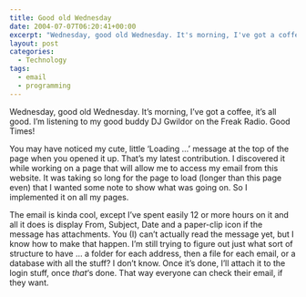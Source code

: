 ```yaml
---
title: Good old Wednesday
date: 2004-07-07T06:20:41+00:00
excerpt: "Wednesday, good old Wednesday. It's morning, I've got a coffee, it's all good. I'm listening to my good buddy DJ"
layout: post
categories:
  - Technology
tags:
  - email
  - programming
---
```

Wednesday, good old Wednesday. It&#8217;s morning, I&#8217;ve got a coffee, it&#8217;s all good. I&#8217;m listening to my good buddy DJ Gwildor on the Freak Radio. Good Times!

You may have noticed my cute, little &#8216;Loading &#8230;&#8217; message at the top of the page when you opened it up. That&#8217;s my latest contribution. I discovered it while working on a page that will allow me to access my email from this website. It was taking so long for the page to load (longer than this page even) that I wanted some note to show what was going on. So I implemented it on all my pages.

The email is kinda cool, except I&#8217;ve spent easily 12 or more hours on it and all it does is display From, Subject, Date and a paper-clip icon if the message has attachments. You (I) can&#8217;t actually read the message yet, but I know how to make that happen. I&#8217;m still trying to figure out just what sort of structure to have &#8230; a folder for each address, then a file for each email, or a database with all the stuff? I don&#8217;t know. Once it&#8217;s done, I&#8217;ll attach it to the login stuff, once _that_&#8216;s done. That way everyone can check their email, if they want.